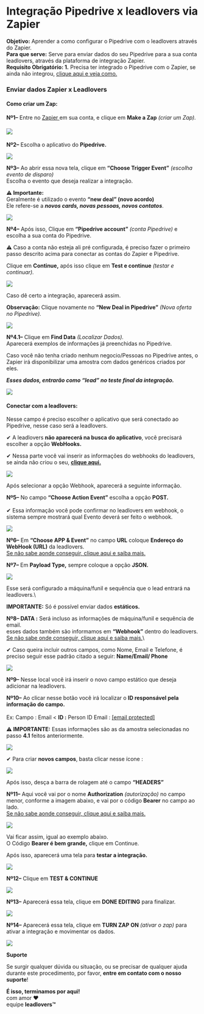 # Integração Pipedrive x leadlovers via Zapier

**Objetivo:** Aprender a como configurar o Pipedrive com o leadlovers através do Zapier.\
**Para que serve:** Serve para enviar dados do seu Pipedrive para a sua conta leadlovers, através da plataforma de integração Zapier.\
**Requisito Obrigatório: 1.** Precisa ter integrado o Pipedrive com o Zapier, se ainda não integrou, [clique aqui e veja como.](https://support.pipedrive.com/hc/pt-br/articles/206743479-Zapier-o-que-%C3%A9-e-como-utilizar)

### **Enviar dados Zapier x Leadlovers** <a href="#enviar-dados" id="enviar-dados"></a>

#### **Como criar um Zap:** <a href="#como-criar" id="como-criar"></a>

**Nº1–** Entre no [Zapier ](https://zapier.com/)em sua conta, e clique em **Make a Zap** _(criar um Zap)._

#### [![](https://legado.leadlovers.site/wp-content/uploads/2020/09/integrao-pipedrive-x-leadlovers-via-zapier-360043660953\_mceclip0.png)](https://legado.leadlovers.site/wp-content/uploads/2020/09/integrao-pipedrive-x-leadlovers-via-zapier-360043660953\_mceclip0.png)

**Nº2–** Escolha o aplicativo do **Pipedrive.**

[![](https://legado.leadlovers.site/wp-content/uploads/2020/09/integrao-pipedrive-x-leadlovers-via-zapier-360043660953\_mceclip1-1.png)](https://legado.leadlovers.site/wp-content/uploads/2020/09/integrao-pipedrive-x-leadlovers-via-zapier-360043660953\_mceclip1-1.png)

**Nº3–** Ao abrir essa nova tela, clique em **“Choose Trigger Event”** _(escolha evento de disparo)_\
Escolha o evento que deseja realizar a integração.

**⚠ Importante:**\
Geralmente é utilizado o evento **“new deal” (novo acordo)**\
Ele refere-se a _**novos cards, novas pessoas, novos contatos**_.

[![](https://legado.leadlovers.site/wp-content/uploads/2020/09/integrao-pipedrive-x-leadlovers-via-zapier-360043660953\_mceclip2.png)](https://legado.leadlovers.site/wp-content/uploads/2020/09/integrao-pipedrive-x-leadlovers-via-zapier-360043660953\_mceclip2.png)

**Nº4–** Após isso, Clique em **“Pipedrive account”** _(conta Pipedrive)_ e escolha a sua conta do Pipedrive.

**⚠** Caso a conta não esteja ali pré configurada, é preciso fazer o primeiro passo descrito acima para conectar as contas do Zapier e Pipedrive.

Clique em **Continue,** após isso clique em **Test e continue** _(testar e continuar)._

[![](https://legado.leadlovers.site/wp-content/uploads/2020/09/integrao-pipedrive-x-leadlovers-via-zapier-360043660953\_mceclip3.png)](https://legado.leadlovers.site/wp-content/uploads/2020/09/integrao-pipedrive-x-leadlovers-via-zapier-360043660953\_mceclip3.png)

Caso dê certo a integração, aparecerá assim.

**Observação:** Clique novamente no **“New Deal in Pipedrive”** _(Nova oferta no Pipedrive)._

[![](https://legado.leadlovers.site/wp-content/uploads/2020/09/integrao-pipedrive-x-leadlovers-via-zapier-360043660953\_mceclip4.png)](https://legado.leadlovers.site/wp-content/uploads/2020/09/integrao-pipedrive-x-leadlovers-via-zapier-360043660953\_mceclip4.png)

**Nº4.1–** Clique em **Find Data** _(Localizar Dados)._\
Aparecerá exemplos de informações já preenchidas no Pipedrive.

Caso você não tenha criado nenhum negocio/Pessoas no Pipedrive antes, o Zapier irá disponibilizar uma amostra com dados genéricos criados por eles.

_**Esses dados, entrarão como “lead” no teste final da integração.**_

[![](https://legado.leadlovers.site/wp-content/uploads/2020/09/integrao-pipedrive-x-leadlovers-via-zapier-360043660953\_mceclip1-1.png)](https://legado.leadlovers.site/wp-content/uploads/2020/09/integrao-pipedrive-x-leadlovers-via-zapier-360043660953\_mceclip1-1.png)

#### **Conectar com a leadlovers:** <a href="#conectar-leadlovers" id="conectar-leadlovers"></a>

Nesse campo é preciso escolher o aplicativo que será conectado ao Pipedrive, nesse caso será a leadlovers.

✔ A leadlovers **não aparecerá na busca do aplicativo**, você precisará escolher a opção **WebHooks.**

✔ Nessa parte você vai inserir as informações do webhooks do leadlovers, se ainda não criou o seu, [**clique aqui.**](https://suporte.love/como-criar-um-webhook/)

[![](https://legado.leadlovers.site/wp-content/uploads/2020/09/integrao-pipedrive-x-leadlovers-via-zapier-360043660953\_mceclip5.png)](https://legado.leadlovers.site/wp-content/uploads/2020/09/integrao-pipedrive-x-leadlovers-via-zapier-360043660953\_mceclip5.png)

Após selecionar a opção Webhook, aparecerá a seguinte informação.

**Nº5–** No campo **“Choose Action Event”** escolha a opção **POST.**\
\
✔ Essa informação você pode confirmar no leadlovers em webhook, o sistema sempre mostrará qual Evento deverá ser feito o webhook.

[![](https://legado.leadlovers.site/wp-content/uploads/2020/09/integrao-pipedrive-x-leadlovers-via-zapier-360043660953\_mceclip0-1.png)](https://legado.leadlovers.site/wp-content/uploads/2020/09/integrao-pipedrive-x-leadlovers-via-zapier-360043660953\_mceclip0-1.png)

**Nº6–** Em **“Choose APP & Event”** no campo **URL** coloque **Endereço do WebHook (URL)** da leadlovers.\
[Se não sabe aonde conseguir, clique aqui e saiba mais.](https://suporte.love/como-criar-um-webhook/)

**Nº7–** Em **Payload Type,** sempre coloque a opção **JSON.**

[![](https://legado.leadlovers.site/wp-content/uploads/2020/09/integrao-pipedrive-x-leadlovers-via-zapier-360043660953\_mceclip7.png)](https://legado.leadlovers.site/wp-content/uploads/2020/09/integrao-pipedrive-x-leadlovers-via-zapier-360043660953\_mceclip7.png)

Esse será configurado a máquina/funil e sequência que o lead entrará na leadlovers.\


**IMPORTANTE:** Só é possível enviar dados **estáticos.**

**Nº8– DATA :** Será incluso as informações de máquina/funil e sequência de email.\
esses dados também são informamos em **“Webhook”** dentro do leadlovers.\
[Se não sabe onde conseguir, clique aqui e saiba mais.](https://suporte.love/como-criar-um-webhook/)\


✔ Caso queira incluir outros campos, como Nome, Email e Telefone, é preciso seguir esse padrão citado a seguir: **Name/Email/ Phone**

[![](https://legado.leadlovers.site/wp-content/uploads/2020/09/integrao-pipedrive-x-leadlovers-via-zapier-360043660953\_mceclip8.png)](https://legado.leadlovers.site/wp-content/uploads/2020/09/integrao-pipedrive-x-leadlovers-via-zapier-360043660953\_mceclip8.png)

**Nº9–** Nesse local você irá inserir o novo campo estático que deseja adicionar na leadlovers.

**Nº10–** Ao clicar nesse botão você irá localizar o **ID responsável pela informação do campo.**\
\
Ex: Campo : Email < **ID :** Person ID Email : [\[email protected\]](https://about/cdn-cgi/l/email-protection#aacfd2cfc7dac6c5eacfd2cfc7dac6c584c9c5c784c8d8)

**⚠ IMPORTANTE:** Essas informações são as da amostra selecionadas no passo **4.1** feitos anteriormente.

[![](https://legado.leadlovers.site/wp-content/uploads/2020/09/integrao-pipedrive-x-leadlovers-via-zapier-360043660953\_mceclip2-1.png)](https://legado.leadlovers.site/wp-content/uploads/2020/09/integrao-pipedrive-x-leadlovers-via-zapier-360043660953\_mceclip2-1.png)

✔ Para criar **novos campos**, basta clicar nesse ícone :

[![](https://legado.leadlovers.site/wp-content/uploads/2020/09/integrao-pipedrive-x-leadlovers-via-zapier-360043660953\_mceclip4-1.png)](https://legado.leadlovers.site/wp-content/uploads/2020/09/integrao-pipedrive-x-leadlovers-via-zapier-360043660953\_mceclip4-1.png)

Após isso, desça a barra de rolagem até o campo **“HEADERS”**

**Nº11–** Aqui você vai por o nome **Authorization** _(autorização)_ no campo menor, conforme a imagem abaixo, e vai por o código **Bearer** no campo ao lado.\
[Se não sabe aonde conseguir, clique aqui e saiba mais.](https://suporte.love/como-criar-um-webhook/)

[![](https://legado.leadlovers.site/wp-content/uploads/2020/09/integrao-pipedrive-x-leadlovers-via-zapier-360043660953\_mceclip11.png)](https://legado.leadlovers.site/wp-content/uploads/2020/09/integrao-pipedrive-x-leadlovers-via-zapier-360043660953\_mceclip11.png)

Vai ficar assim, igual ao exemplo abaixo.\
O Código **Bearer é bem grande,** clique em Continue.

Após isso, aparecerá uma tela para **testar a integração.**

[![](https://legado.leadlovers.site/wp-content/uploads/2020/09/integrao-pipedrive-x-leadlovers-via-zapier-360043660953\_mceclip12.png)](https://legado.leadlovers.site/wp-content/uploads/2020/09/integrao-pipedrive-x-leadlovers-via-zapier-360043660953\_mceclip12.png)

**Nº12–** Clique em **TEST & CONTINUE**

[![](https://legado.leadlovers.site/wp-content/uploads/2020/09/integrao-pipedrive-x-leadlovers-via-zapier-360043660953\_mceclip6.png)](https://legado.leadlovers.site/wp-content/uploads/2020/09/integrao-pipedrive-x-leadlovers-via-zapier-360043660953\_mceclip6.png)

**Nº13–** Aparecerá essa tela, clique em **DONE EDITING** para finalizar.

[![](https://legado.leadlovers.site/wp-content/uploads/2020/09/integrao-pipedrive-x-leadlovers-via-zapier-360043660953\_mceclip13.png)](https://legado.leadlovers.site/wp-content/uploads/2020/09/integrao-pipedrive-x-leadlovers-via-zapier-360043660953\_mceclip13.png)

**Nº14–** Aparecerá essa tela, clique em **TURN ZAP ON** _(ativar o zap)_ para ativar a integração e movimentar os dados.

[![](https://legado.leadlovers.site/wp-content/uploads/2020/09/integrao-pipedrive-x-leadlovers-via-zapier-360043660953\_mceclip14.png)](https://legado.leadlovers.site/wp-content/uploads/2020/09/integrao-pipedrive-x-leadlovers-via-zapier-360043660953\_mceclip14.png)

**Suporte**

Se surgir qualquer dúvida ou situação, ou se precisar de qualquer ajuda durante este procedimento, por favor, **entre em contato com o nosso suporte**!





**É isso, terminamos por aqui!**\
com amor ❤\
equipe **leadlovers™**
